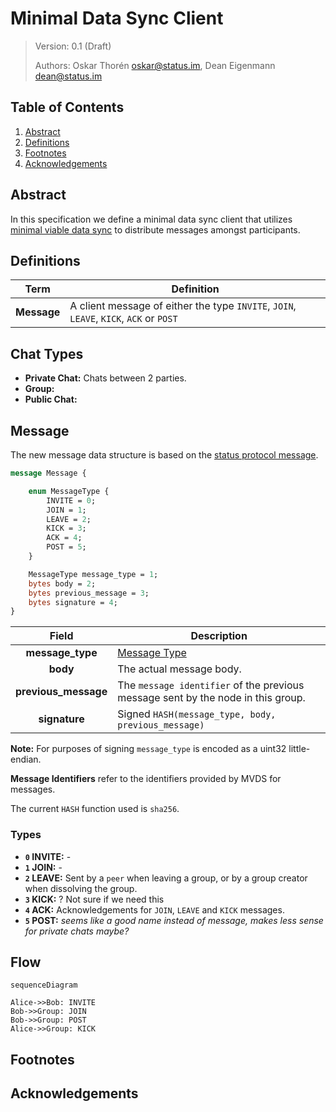 # Minimal Data Sync Client

> Version: 0.1 (Draft)
> 
> Authors: Oskar Thorén oskar@status.im, Dean Eigenmann dean@status.im

## Table of Contents

1. [Abstract](#abstract)
2. [Definitions](#definitions)
3. [Footnotes](#footnotes)
4. [Acknowledgements](#acknowledgements)

## Abstract

In this specification we define a minimal data sync client that utilizes [minimal viable data sync](./mvds.md) to distribute messages amongst participants.

## Definitions

| Term        | Definition                                                                             |
| ----------- | -------------------------------------------------------------------------------------- |
| **Message** | A client message of either the type `INVITE`, `JOIN`, `LEAVE`, `KICK`, `ACK` or `POST` |

## Chat Types

<!-- Not sure whether we need separate chat types or chat scenarios. They aren't really protocol dependent as we fall back to some form of group-chat for all of them.

Is this accurate? I also feel like this is rather confusing, shouldn't this be separate clients?

-->

- **Private Chat:** Chats between 2 parties.
- **Group:**
- **Public Chat:**

## Message

The new message data structure is based on the [status protocol message](https://github.com/status-im/specs/blob/master/protocol.md#payload).

```protobuf
message Message {

    enum MessageType {
        INVITE = 0;
        JOIN = 1;
        LEAVE = 2;
        KICK = 3;
        ACK = 4;
        POST = 5;
    }

    MessageType message_type = 1;
    bytes body = 2;
    bytes previous_message = 3;
    bytes signature = 4;
}
```

| Field                | Description                                                                                                |
| :------------------: | ---------------------------------------------------------------------------------------------------------- |
| **message_type**     | [Message Type](#types)                                                                                     |
| **body**             | The actual message body.                                                                                   |
| **previous_message** | The `message identifier` of the previous message sent by the node in this group.                           |
| **signature**        | Signed `HASH(message_type, body, previous_message)`                                                        |

<!--@TODO WORD BETTER?-->
**Note:** For purposes of signing `message_type` is encoded as a uint32 little-endian.

**Message Identifiers** refer to the identifiers provided by MVDS for messages.

The current `HASH` function used is `sha256`.

<!-- this needs to be one layer up, status client which is a data sync client.
**Note:** The `POST` for a text message is:
 ```
 <content-type><content>
 ```__

Where `content` is the `utf-8` encoded content and `content-type` is `uint8` encoded big endian of:
1. `text/plain`
2. `sticker`
3. `status`
4. `command-request`
5. `emoji`
-->

<!-- Might make sense to have separate sub sections for this -->

### Types

- **`0` INVITE:** -
- **`1` JOIN:** -
- **`2` LEAVE:** Sent by a `peer` when leaving a group, or by a group creator when dissolving the group. 
- **`3` KICK:** ? Not sure if we need this
- **`4` ACK:** Acknowledgements for `JOIN`, `LEAVE` and `KICK` messages. <!-- We may not need this as we can rely on the acks of data sync -->
- **`5` POST:** *seems like a good name instead of message, makes less sense for private chats maybe?*

## Flow

<!-- This section is only here for research right now, might move or be unnecessary -->

```mermaid
sequenceDiagram

Alice->>Bob: INVITE
Bob->>Group: JOIN
Bob->>Group: POST
Alice->>Group: KICK

```

<!-- 

What happens to message order if user is kicked but they pretend they didn't see it? Need some sort of topological 'smash' to ensure this is respected

-->

## Footnotes

## Acknowledgements

